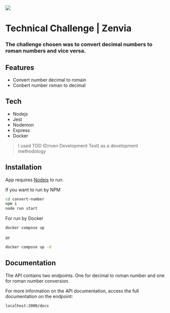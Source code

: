 ![](https://zenvia-static.s3.amazonaws.com/brand/zenvia-brand-mark-regular.svg)

# Technical Challenge | Zenvia 
###  The challenge chosen was to convert decimal numbers to roman numbers and vice versa.

## Features
- Convert number decimal to romain
- Conbert number roman to decimal

## Tech

- Nodejs
- Jest
- Nodemon
- Express
- Docker

> I used TDD (Driven Development Test)
>  as a development methodology

## Installation

App requires [Nodejs](https://www.docker.com/) to run. 

If you want to run by NPM

```sh
cd convert-number
npm i
node run start
```

For run by Docker

```sh
docker compose up
```
or 
```sh
docker compose up -d 
```

## Documentation

The API contains two endpoints. One for decimal to roman number and one for roman number conversion.

For more information on the API documentation, access the full documentation on the endpoint:
```sh
localhost:3000/docs
```
